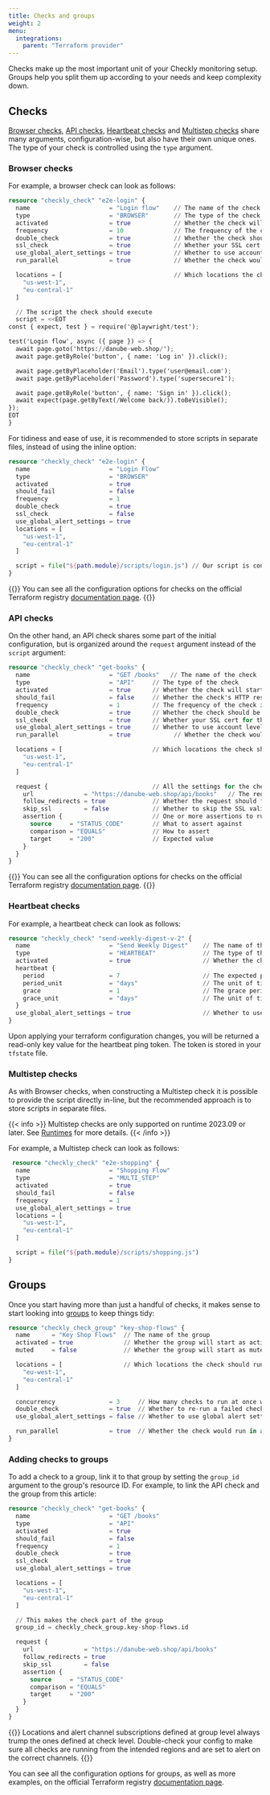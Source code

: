 ```yaml
---
title: Checks and groups
weight: 2
menu:
  integrations:
    parent: "Terraform provider"
---
```


Checks make up the most important unit of your Checkly monitoring setup. Groups help you split them up according to your needs and keep complexity down.

## Checks

[Browser checks](/docs/browser-checks), [API checks](/docs/api-checks), [Heartbeat checks](/docs/heartbeat-checks) and [Multistep checks](/docs/multistep-checks) share many arguments, configuration-wise, 
but also have their own unique ones. The type of your check is controlled using the `type` argument.

### Browser checks

For example, a browser check can look as follows:

```terraform
resource "checkly_check" "e2e-login" {
  name                      = "Login flow"    // The name of the check
  type                      = "BROWSER"       // The type of the check
  activated                 = true            // Whether the check will start as active on creation
  frequency                 = 10              // The frequency of the check in minutes
  double_check              = true            // Whether the check should be run once more on failure
  ssl_check                 = true            // Whether your SSL cert for the given domain should be checked too
  use_global_alert_settings = true            // Whether to use account level alert setting instead of the alert setting defined on this check
  run_parallel              = true            // Whether the check would run in a single location at time (round-robin) or all locations on each run

  locations = [                               // Which locations the check should run from (if not in a group)
    "us-west-1",
    "eu-central-1"
  ]

  // The script the check should execute
  script = <<EOT
const { expect, test } = require('@playwright/test');

test('Login flow', async ({ page }) => {
  await page.goto('https://danube-web.shop/');
  await page.getByRole('button', { name: 'Log in' }).click();

  await page.getByPlaceholder('Email').type('user@email.com');
  await page.getByPlaceholder('Password').type('supersecure1');

  await page.getByRole('button', { name: 'Sign in' }).click();
  await expect(page.getByText(/Welcome back/)).toBeVisible();
});
EOT
}
```

For tidiness and ease of use, it is recommended to store scripts in separate files, instead of using the inline option:

```terraform
resource "checkly_check" "e2e-login" {
  name                      = "Login Flow"
  type                      = "BROWSER"
  activated                 = true
  should_fail               = false
  frequency                 = 1
  double_check              = true
  ssl_check                 = false
  use_global_alert_settings = true
  locations = [
    "us-west-1",
    "eu-central-1"
  ]

  script = file("${path.module}/scripts/login.js") // Our script is contained in this file
}
```

{{<info>}}
You can see all the configuration options for checks on the official Terraform registry [documentation page](https://registry.terraform.io/providers/checkly/checkly/latest/docs/resources/check#schema).
{{</info>}}

### API checks

On the other hand, an API check shares some part of the initial configuration, but is organized around the `request` argument instead of the `script` argument:

```terraform
resource "checkly_check" "get-books" {
  name                      = "GET /books"   // The name of the check
  type                      = "API"     // The type of the check
  activated                 = true      // Whether the check will start as active on creation
  should_fail               = false     // Whether the check's HTTP response's status is expected to be >399
  frequency                 = 1         // The frequency of the check in minutes
  double_check              = true      // Whether the check should be run once more on failure
  ssl_check                 = true      // Whether your SSL cert for the given domain should be checked too
  use_global_alert_settings = true      // Whether to use account level alert setting instead of the alert setting defined on this check
  run_parallel              = true            // Whether the check would run in a single location at time (round-robin) or all locations on each run

  locations = [                         // Which locations the check should run from (if not in a group)
    "us-west-1",
    "eu-central-1"
  ]

  request {                             // All the settings for the check's HTTP request
    url              = "https://danube-web.shop/api/books"   // The request URL
    follow_redirects = true             // Whether the request should follow redirects
    skip_ssl         = false            // Whether to skip the SSL validation on the target server
    assertion {                         // One or more assertions to run against the HTTP response
      source     = "STATUS_CODE"        // What to assert against
      comparison = "EQUALS"             // How to assert
      target     = "200"                // Expected value
    }
  }
}
```

{{<info>}}
You can see all the configuration options for checks on the official Terraform registry [documentation page](https://registry.terraform.io/providers/checkly/checkly/latest/docs/resources/check#schema).
{{</info>}}


### Heartbeat checks

For example, a heartbeat check can look as follows:

```terraform
resource "checkly_check" "send-weekly-digest-v-2" {
  name                      = "Send Weekly Digest"    // The name of the check
  type                      = "HEARTBEAT"             // The type of the check
  activated                 = true                    // Whether the check will start as active on creation
  heartbeat {
    period                  = 7                       // The expected period of time between each ping. Between 30 seconds and 365 days.
    period_unit             = "days"                  // The unit of time for the period, the available options are `'seconds' | 'minutes' | 'hours' | 'days'`
    grace                   = 1                       // The grace period to wait for before sending an alert. Between 0 seconds and 365 days.
    grace_unit              = "days"                  // The unit of time for the grace period, the available options are `'seconds' | 'minutes' | 'hours' | 'days'`.
  }
  use_global_alert_settings = true                    // Whether to use account level alert setting instead of the alert setting defined on this check
}
```

Upon applying your terraform configuration changes, you will be returned a read-only key value for the heartbeat ping token. The token is stored in your `tfstate` file.


### Multistep checks

As with Browser checks, when constructing a Multistep check it is possible to provide the script directly in-line, 
but the recommended approach is to store scripts in separate files.

{{< info >}}
Multistep checks are only supported on runtime 2023.09 or later. See [Runtimes](/docs/runtimes) for more details.
{{< /info >}}

For example, a Multistep check can look as follows:
```terraform
 resource "checkly_check" "e2e-shopping" {
  name                      = "Shopping Flow"
  type                      = "MULTI_STEP"
  activated                 = true
  should_fail               = false
  frequency                 = 1
  use_global_alert_settings = true
  locations = [
    "us-west-1",
    "eu-central-1"
  ]

  script = file("${path.module}/scripts/shopping.js")
}
```


## Groups

Once you start having more than just a handful of checks, it makes sense to start looking into [groups](/docs/groups) to keep things tidy:

```terraform
resource "checkly_check_group" "key-shop-flows" {
  name      = "Key Shop Flows"  // The name of the group
  activated = true              // Whether the group will start as active on creation
  muted     = false             // Whether the group will start as muted on creation

  locations = [                 // Which locations the check should run from (if not in a group)
    "eu-west-1",
    "eu-central-1"
  ]

  concurrency               = 3     // How many checks to run at once when triggering the group using CI/CD triggers
  double_check              = true  // Whether to re-run a failed check from a different location
  use_global_alert_settings = false // Whether to use global alert settings or group-specific ones

  run_parallel              = true  // Whether the check would run in a single location at time (round-robin) or all locations on each run
}
```

### Adding checks to groups

To add a check to a group, link it to that group by setting the `group_id` argument to the group's resource ID. For example, to link the API check and the group from this article:

```terraform
resource "checkly_check" "get-books" {
  name                      = "GET /books"
  type                      = "API"
  activated                 = true
  should_fail               = false
  frequency                 = 1
  double_check              = true
  ssl_check                 = true
  use_global_alert_settings = true

  locations = [
    "us-west-1",
    "eu-central-1"
  ]

  // This makes the check part of the group
  group_id = checkly_check_group.key-shop-flows.id

  request {
    url              = "https://danube-web.shop/api/books"
    follow_redirects = true
    skip_ssl         = false
    assertion {
      source     = "STATUS_CODE"
      comparison = "EQUALS"
      target     = "200"
    }
  }
}
```

{{<info>}}
Locations and alert channel subscriptions defined at group level always trump the ones defined at check level. Double-check your config to make sure all checks are running from the intended regions and are set to alert on the correct channels.
{{</info>}}

You can see all the configuration options for groups, as well as more examples, on the official Terraform registry [documentation page](https://registry.terraform.io/providers/checkly/checkly/latest/docs/resources/check_group).
